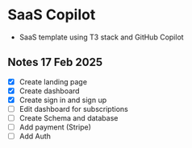 # SaaS Copilot

- SaaS template using T3 stack and GitHub Copilot

## Notes 17 Feb 2025
- [x] Create landing page
- [x] Create dashboard
- [x] Create sign in and sign up
- [ ] Edit dashboard for subscriptions
- [ ] Create Schema and database
- [ ] Add payment (Stripe)
- [ ] Add Auth